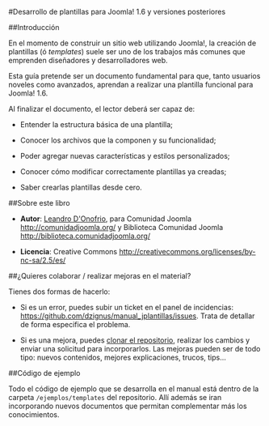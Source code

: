 #Desarrollo de plantillas para Joomla! 1.6 y versiones posteriores



##Introducción

En el momento de construir un sitio web utilizando Joomla!, la creación de plantillas (ó *templates*) suele ser uno de los trabajos más comunes que emprenden diseñadores y desarrolladores web.

Esta guía pretende ser un documento fundamental para que, tanto usuarios noveles como avanzados, aprendan a realizar una plantilla funcional para Joomla! 1.6.

Al finalizar el documento, el lector deberá ser capaz de:


* Entender la estructura básica de una plantilla;

* Conocer los archivos que la componen y su funcionalidad;

* Poder agregar nuevas características y estilos personalizados;

* Conocer cómo modificar correctamente plantillas ya creadas;

* Saber crearlas plantillas desde cero.



##Sobre este libro

* **Autor**: [Leandro D'Onofrio](http://dzign.us/), para Comunidad Joomla <http://comunidadjoomla.org/> y Biblioteca Comunidad Joomla <http://biblioteca.comunidadjoomla.org/>

* **Licencia**: Creative Commons <http://creativecommons.org/licenses/by-nc-sa/2.5/es/>


##¿Quieres colaborar / realizar mejoras en el material?

Tienes dos formas de hacerlo:

* Si es un error, puedes subir un ticket en el panel de incidencias: <https://github.com/dzignus/manual_jplantillas/issues>. Trata de detallar de forma especifica el problema.

* Si es una mejora, puedes [clonar el repositorio](http://help.github.com/fork-a-repo/), realizar los cambios y enviar una solicitud para incorporarlos. Las mejoras pueden ser de todo tipo: nuevos contenidos, mejores explicaciones, trucos, tips...


##Código de ejemplo

Todo el código de ejemplo que se desarrolla en el manual está dentro de la carpeta `/ejemplos/templates` del repositorio. Allí además se iran incorporando nuevos documentos que permitan complementar más los conocimientos.

